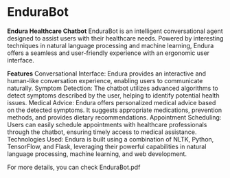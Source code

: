 # EnduraBot

**Endura Healthcare Chatbot**
EnduraBot is an intelligent conversational agent designed to assist users with their healthcare needs. Powered by interesting techniques in natural language processing and machine learning, Endura offers a seamless and user-friendly experience with an ergonomic user interface.

**Features**
Conversational Interface: Endura provides an interactive and human-like conversation experience, enabling users to communicate naturally.
Symptom Detection: The chatbot utilizes advanced algorithms to detect symptoms described by the user, helping to identify potential health issues.
Medical Advice: Endura offers personalized medical advice based on the detected symptoms. It suggests appropriate medications, prevention methods, and provides dietary recommendations.
Appointment Scheduling: Users can easily schedule appointments with healthcare professionals through the chatbot, ensuring timely access to medical assistance.
Technologies Used: Endura is built using a combination of NLTK, Python, TensorFlow, and Flask, leveraging their powerful capabilities in natural language processing, machine learning, and web development.

For more details, you can check EnduraBot.pdf
